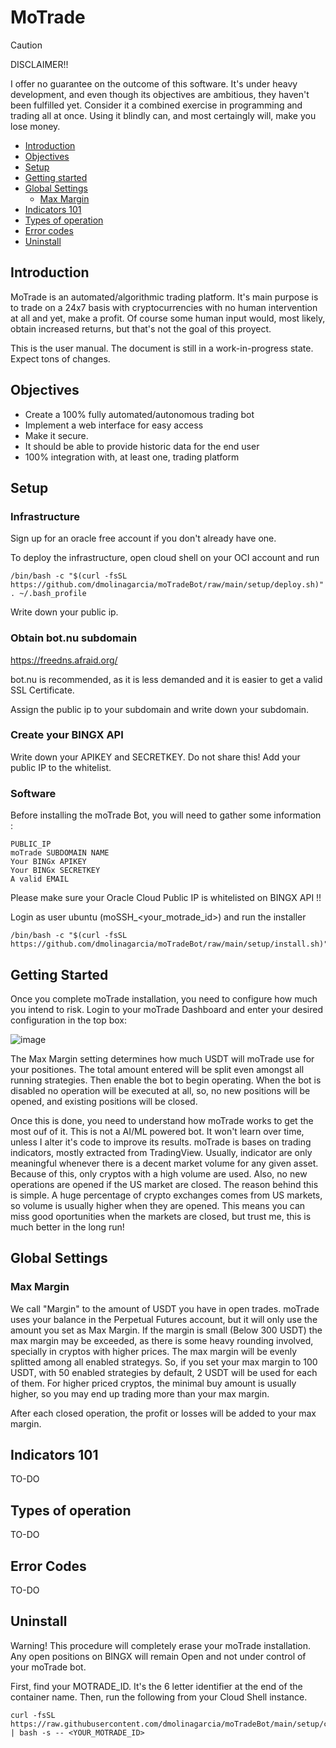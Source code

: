 # MoTrade

> [!CAUTION]
> DISCLAIMER!!
> 
> I offer no guarantee on the outcome of this software. It's under heavy development, and even though its objectives are ambitious, they haven't been fulfilled yet. Consider it a combined exercise in programming and trading all at once. Using it blindly can, and most certaingly will, make you lose money.

- [Introduction](#introduction)
- [Objectives](#objectives)
- [Setup](#setup)
- [Getting started](#gettingstarted)
- [Global Settings](#globalsettings)
    - [Max Margin](#maxmargin)
- [Indicators 101](#indicators101)
- [Types of operation](#operation)
- [Error codes](#errorcodes)
- [Uninstall](#uninstall)

<a name="introduction"></a>
## Introduction
MoTrade is an automated/algorithmic trading platform. It's main purpose is to trade on a 24x7 basis with cryptocurrencies with no human intervention at all and yet, make a profit. Of course some human input would, most likely, obtain increased returns, but that's not the goal of this proyect.

This is the user manual. The document is still in a work-in-progress state. Expect tons of changes.

<a name="objectives"></a>
## Objectives

- Create a 100% fully automated/autonomous trading bot
- Implement a web interface for easy access
- Make it secure.
- It should be able to provide historic data for the end user
- 100% integration with, at least one, trading platform

<a name="setup"></a>
## Setup
### Infrastructure

Sign up for an oracle free account if you don't already have one.

To deploy the infrastructure, open cloud shell on your OCI account and run

    /bin/bash -c "$(curl -fsSL https://github.com/dmolinagarcia/moTradeBot/raw/main/setup/deploy.sh)"
    . ~/.bash_profile

Write down your public ip.    

### Obtain bot.nu subdomain
https://freedns.afraid.org/

bot.nu is recommended, as it is less demanded and it is easier to get a valid SSL Certificate.

Assign the public ip to your subdomain and write down your subdomain.

### Create your BINGX API

Write down your APIKEY and SECRETKEY. Do not share this! Add your public IP to the whitelist.
    
### Software    
Before installing the moTrade Bot, you will need to gather some information :

    PUBLIC_IP
    moTrade SUBDOMAIN NAME
    Your BINGx APIKEY
    Your BINGx SECRETKEY
    A valid EMAIL

Please make sure your Oracle Cloud Public IP is whitelisted on BINGX API !!

Login as user ubuntu (moSSH_<your_motrade_id>) and run the installer

    /bin/bash -c "$(curl -fsSL https://github.com/dmolinagarcia/moTradeBot/raw/main/setup/install.sh)"

<a name="gettingstarted"></a>
## Getting Started

Once you complete moTrade installation, you need to configure how much you intend to risk. Login to your moTrade Dashboard and enter your desired configuration in the top box:

![image](https://github.com/dmolinagarcia/moTradeBot/assets/30756488/8832f9eb-9aef-40b4-985e-6e55aada7132)

The Max Margin setting determines how much USDT will moTrade use for your positiones. The total amount entered will be split even amongst all running strategies. Then enable the bot to begin operating. When the bot is disabled no operation will be executed at all, so, no new positions will be opened, and existing positions will be closed.

Once this is done, you need to understand how moTrade works to get the most ouf of it. This is not a AI/ML powered bot. It won't learn over time, unless I alter it's code to improve its results. moTrade is bases on trading indicators, mostly extracted from TradingView. Usually, indicator are only meaningful whenever there is a decent market volume for any given asset. Because of this, only cryptos with a high volume are used. Also, no new operations are opened if the US market are closed. The reason behind this is simple. A huge percentage of crypto exchanges comes from US markets, so volume is usually higher when they are opened. This means you can miss good oportunities when the markets are closed, but trust me, this is much better in the long run!

<a name="globalsettings"></a>
## Global Settings

<a name="maxmargin"></a>
### Max Margin
We call "Margin" to the amount of USDT you have in open trades. moTrade uses your balance in the Perpetual Futures account, but it will only use the amount you set as Max Margin. If the margin is small (Below 300 USDT) the max margin may be exceeded, as there is some heavy rounding involved, specially in cryptos with higher prices. The max margin will be evenly splitted among all enabled strategys. So, if you set your max margin to 100 USDT, with 50 enabled strategies by default, 2 USDT will be used for each of them. For higher priced cryptos, the minimal buy amount is usually higher, so you may end up trading more than your max margin.

After each closed operation, the profit or losses will be added to your max margin.

<a name="indicators101"></a>
## Indicators 101
TO-DO

<a name="operation"></a>
## Types of operation
TO-DO

<a name="errorcodes"></a>
## Error Codes
TO-DO

<a name="uninstall"></a>
## Uninstall

Warning! This procedure will completely erase your moTrade installation. Any open positions on BINGX will remain Open and not under control of your moTrade bot.

First, find your MOTRADE_ID. It's the 6 letter identifier at the end of the container name. Then, run the following from your Cloud Shell instance.

    curl -fsSL https://raw.githubusercontent.com/dmolinagarcia/moTradeBot/main/setup/cleanup.sh | bash -s -- <YOUR_MOTRADE_ID>
